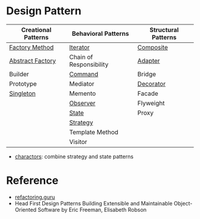 # Design Pattern

| Creational Patterns | Behavioral Patterns | Structural Patterns |
|---------------------|---------------------|---------------------|
| [Factory Method](./creational/factory.py) | [Iterator](./behavioral/iterator.py) | [Composite](./structural/composite.py) |
| [Abstract Factory](./creational/abstract_factory.py) | Chain of Responsibility | [Adapter](./structural/adapter.py) |
| Builder | [Command](./behavioral/command.py) | Bridge |
| Prototype | Mediator | [Decorator](./structural/decorator.py) |
| [Singleton](./creational/singleton.py) | Memento | Facade |
|  | [Observer](./behavioral/observer.py) | Flyweight |
|  | [State](./behavioral/state.py) | Proxy |
|  | [Strategy](./behavioral/strategy.py) |  |
|  | Template Method |  |
|  | Visitor |  |

* [charactors](./charactors/): combine strategy and state patterns

# Reference
* [refactoring.guru](https://refactoring.guru/design-patterns)
* Head First Design Patterns Building Extensible and Maintainable Object-Oriented Software by Eric Freeman, Elisabeth Robson